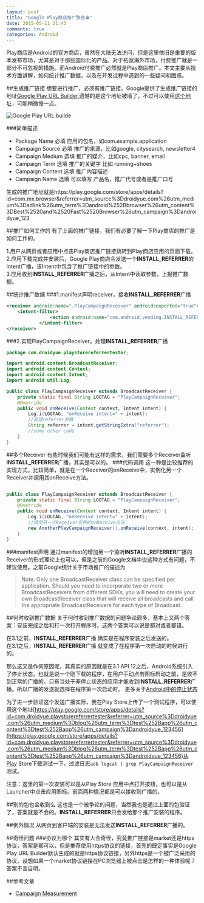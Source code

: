 ```yaml
---
layout: post
title: "Google Play商店推广那些事"
date: 2015-05-11 21:43
comments: true
categories: Android
---
```

Play商店是Android的官方商店，虽然在大陆无法访问，但是这里依旧是重要的版本发布市场，尤其是对于那些国际化的产品。对于拓宽海外市场，付费推广就是一部分不可忽视的措施。而Android付费推广必然就是Play商店推广。本文主要从技术方面讲解，如何统计推广数据，以及在开发过程中遇到的一些疑问和困惑。
<!--more-->
##生成推广链接
想要进行推广，必须有推广链接。Google提供了生成推广链接的地址[Google Play URL Builder](https://developers.google.com/analytics/devguides/collection/android/v2/campaigns#google-play-url-builder),遗憾的是这个地址被墙了，不过可以使用[这个地址](http://www.digitangle.co.uk/toolsandresources/google-play-url-builder/#sthash.HLdt4vXJ.dpbs)，可能稍微慢一点。

![Google Play URL builde](https://asset.droidyue.com/broken_images_2015/google_play_url_builder.png)

###简单描述
  * Package Name 必填  应用的包名，如com.example.application
  * Campaign Source 必填 推广的来源，比如google, citysearch, newsletter4
  * Campaign Medium 选填  推广的媒介，比如cpc, banner, email
  * Campaign Term   选填 推广的关键字 比如 running+shoes
  * Campaign Content 选填 推广内容描述
  * Campaign Name  选填 可以填写 产品名，推广代号或者是推广口号

生成的推广地址就是https://play.google.com/store/apps/details?id=com.mx.browser&referrer=utm_source%3Ddroidyue.com%26utm_medium%3Dadlink%26utm_term%3Dandroid%252Bbrowser%26utm_content%3DBest%2520and%2520Fast%2520Browser%26utm_campaign%3Dandroidyue_123

##推广如何工作的
有了上面的推广链接，我们有必要了解一下Play商店的推广是如何工作的。

  1.用户从网页或者应用中点击Play商店推广链接跳转到Play商店应用的页面下载。  
  2.应用下载完成并安装后，Google Play商店会发送一个**INSTALL_REFERRER**的Intent广播，该Intent中包含了推广链接中的参数。  
  3.应用收到**INSTALL_REFERRER**广播之后，从Intent中读取参数，上报推广数据。  

##统计推广数据
###1.manifest声明receiver，接收**INSTALL_REFERRER**广播
```xml
<receiver android:name=".PlayCampaignReceiver" android:exported="true">
	<intent-filter>
	    		<action android:name="com.android.vending.INSTALL_REFERRER" />
	  		</intent-filter>	   
</receiver>
```
###2.实现PlayCampaignReceiver，处理**INSTALL_REFERRER**广播
```java
package com.droidyue.playstorereferrertester;

import android.content.BroadcastReceiver;
import android.content.Context;
import android.content.Intent;
import android.util.Log;

public class PlayCampaignReceiver extends BroadcastReceiver {
	private static final String LOGTAG = "PlayCampaignReceiver";
	@Override
	public void onReceive(Context context, Intent intent) {
		Log.i(LOGTAG, "onReceive intent=" + intent);
		//处理referrer参数
		String referrer = intent.getStringExtra("referrer");
		//some other code
	}
}
```

##多个Receiver
有些时候我们可能有这样的需求，我们需要多个Receiver监听**INSTALL_REFERRER**广播，其实是可以的。
###代码调用
这一种是比较推荐的实现方式，比较简单，就是在一个Receiver的onReceive中，实例化另一个Receiver并调用其onReceive方法。
```java

public class PlayCampaignReceiver extends BroadcastReceiver {
	private static final String LOGTAG = "PlayCampaignReceiver";
	@Override
	public void onReceive(Context context, Intent intent) {
		Log.i(LOGTAG, "onReceive intent=" + intent);
		//调用另一个Receiver实例的onReceive方法
		new AnotherPlayCampaignReceiver().onReceive(context, intent);
	}
}
```
###manifest声明
通过manifest的增加另一个监听**INSTALL_REFERRER**广播的Receiver的形式理论上也可以，但是之前的Google文档中说这种方式有问题，不建议使用。之前Google统计关于市场推广的描述为
>Note: Only one BroadcastReceiver class can be specified per application. Should you need to incorporate two or more BroadcastReceivers from different SDKs, you will need to create your own BroadcastReceiver class that will receive all broadcasts and call the appropriate BroadcastReceivers for each type of Broadcast.


##何时收到推广数据
关于何时收到推广数据的问题争论颇多，基本上又两个答案：安装完成之后和打一次打开程序时。这两个答案可以说是都对或者都错。

在3.1之前，**INSTALL_REFERRER**广播 确实是在程序安装之后发送的。   
在3.1之后，**INSTALL_REFERRER**广播 就变成了在程序第一次启动的时候进行的。

那么这又是作何原因呢，其真实的原因就是在3.1 API 12之后，Android系统引入了停止状态，也就是说一个刚下载的程序，在用户手动点击图标启动之前，是收不到正常的广播的。只有当处于非停止状态的应用才能收到**INSTALL_REFERRER**广播。所以广播的发送就选择在程序第一次启动时。  更多关于[Android中的停止状态](http://droidyue.com/blog/2014/07/14/look-inside-android-package-stop-state-since-honeycomb-mr1/)

为了进一步验证这个发送广播实际，我在Play Store上传了一个测试程序，可以使用这个地址[https://play.google.com/store/apps/details?id=com.droidyue.playstorereferrertester&referrer=utm_source%3Ddroidyue.com%26utm_medium%3Dblog%26utm_term%3Dtest%252Bapp%26utm_content%3Dtest%252Bapp%26utm_campaign%3Dandroidyue_123456](https://play.google.com/store/apps/details?id=com.droidyue.playstorereferrertester&referrer=utm_source%3Ddroidyue.com%26utm_medium%3Dblog%26utm_term%3Dtest%252Bapp%26utm_content%3Dtest%252Bapp%26utm_campaign%3Dandroidyue_123456)从Play Store下载测试一下，过滤日志`adb logcat | grep PlayCampaignReceiver`测试。


注意：这里的第一次安装可以是从Play Store 应用中点打开按钮，也可以是从Launcher中点击应用图标。前面两种情况都是可以接收到广播的。

##别的包也会收到么
这也是一个被争论的问题，当然我也是通过上面的包验证了，答案就是不会的。**INSTALL_REFERRER**只会发给那个推广安装的程序。

##例外情况
从网页到客户端的安装是无法发送**INSTALL_REFERRER**广播的。

##奇怪问题
###协议为哪个
其实有人会奇怪，究竟推广链接是market还是https协议，答案是都可以，但是推荐使用https协议的链接，首先的既定事实是Google Play URL Builder默认生成的就是https协议链接，另外https是一个被广泛采用的协议，设想如果一个market协议链接在PC浏览器上被点击是怎样的一种体验呢？答案不言自明。

##参考文章
  * [Campaign Measurement ](https://developers.google.com/analytics/devguides/collection/android/v2/campaigns#overview)






















